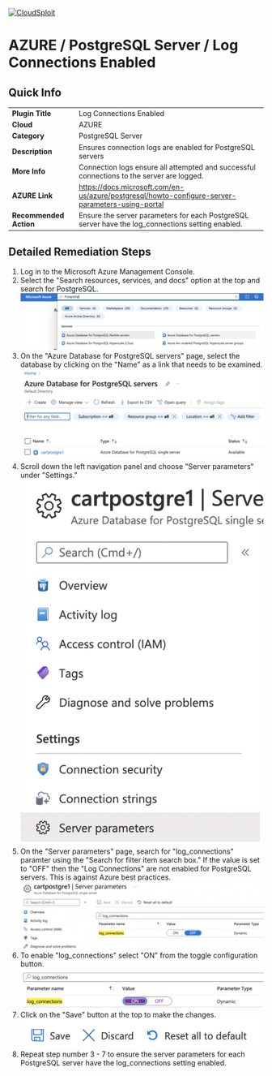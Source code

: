 [![CloudSploit](https://cloudsploit.com/img/logo-new-big-text-100.png "CloudSploit")](https://cloudsploit.com)

# AZURE / PostgreSQL Server / Log Connections Enabled

## Quick Info

| | |
|-|-|
| **Plugin Title** | Log Connections Enabled |
| **Cloud** | AZURE |
| **Category** | PostgreSQL Server |
| **Description** | Ensures connection logs are enabled for PostgreSQL servers |
| **More Info** | Connection logs ensure all attempted and successful connections to the server are logged. |
| **AZURE Link** | https://docs.microsoft.com/en-us/azure/postgresql/howto-configure-server-parameters-using-portal |
| **Recommended Action** | Ensure the server parameters for each PostgreSQL server have the log_connections setting enabled. |

## Detailed Remediation Steps

1. Log in to the Microsoft Azure Management Console.
2. Select the "Search resources, services, and docs" option at the top and search for PostgreSQL. </br> <img src="/resources/azure/postgresqlserver/log-connections-enabled/step2.png"/>
3. On the "Azure Database for PostgreSQL servers" page, select the database by clicking on the "Name" as a link that needs to be examined.</br> <img src="/resources/azure/postgresqlserver/log-connections-enabled/step3.png"/>
4. Scroll down the left navigation panel and choose "Server parameters" under "Settings."</br> <img src="/resources/azure/postgresqlserver/log-connections-enabled/step4.png"/>
5. On the "Server parameters" page, search for "log_connections" paramter using the "Search for filter item search box." If the value is set to "OFF" then the "Log Connections" are not enabled for PostgreSQL servers. This is against Azure best practices.</br> <img src="/resources/azure/postgresqlserver/log-connections-enabled/step5.png"/>
6. To enable "log_connections" select "ON" from the toggle configuration button.</br> <img src="/resources/azure/postgresqlserver/log-connections-enabled/step6.png"/>
7. Click on the "Save" button at the top to make the changes.</br> <img src="/resources/azure/postgresqlserver/log-connections-enabled/step7.png"/>
8. Repeat step number 3 - 7 to ensure the server parameters for each PostgreSQL server have the log_connections setting enabled.</br>
